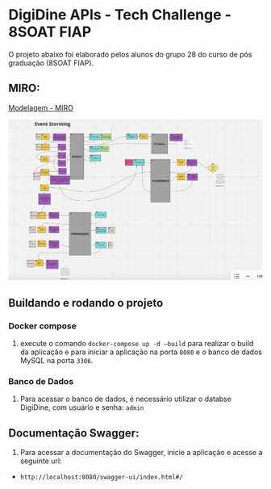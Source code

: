 # DigiDine APIs - Tech Challenge - 8SOAT FIAP

O projeto abaixo foi elaborado pelos alunos do grupo 28 do curso de pós graduação (8SOAT FIAP).

## MIRO:
[Modelagem - MIRO](https://miro.com/app/board/uXjVK4JboJA=/)

![alt text](image.png)

## Buildando e rodando o projeto

### Docker compose

1. execute o comando `docker-compose up -d —build` para realizar o build da aplicação e para iniciar a aplicação na porta `8080` e o banco de dados MySQL na porta `3306`.

### Banco de Dados

1. Para acessar o banco de dados, é necessário utilizar o databse DigiDine, com usuário e senha: `admin`

## Documentação Swagger:

1. Para acessar a documentação do Swagger, inicie a aplicação e acesse a seguinte url:
- `http://localhost:8080/swagger-ui/index.html#/`

